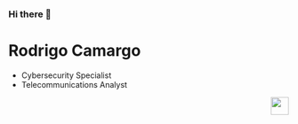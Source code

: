 ### Hi there 👋

# Rodrigo Camargo 

* Cybersecurity Specialist
* Telecommunications Analyst

<p align="right">  
    <a href="https://www.linkedin.com/in/rodrigoaacamargo/"><img src="https://cdn1.iconfinder.com/data/icons/social-media-rounded-corners/512/Rounded_Linkedin2_svg-256.png" width="32" height="32" />
    </a>
<br />


